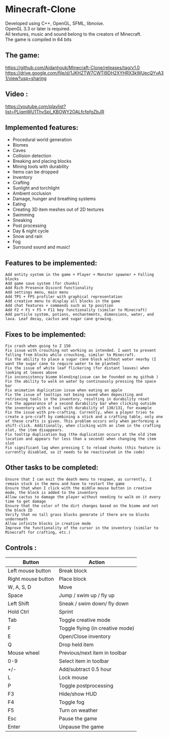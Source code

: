 # Minecraft-Clone

Developed using C++, OpenGL, SFML, libnoise.<br/>
OpenGL 3.3 or later is required.<br/>
All textures, music and sound belong to the creators of Minecraft.<br/>
The game is compiled in 64 bits<br/>

## The game:

https://github.com/Aidanhouk/Minecraft-Clone/releases/tag/v1.0
https://drive.google.com/file/d/1JKHZTW7CWTI9DH2XYHRX3kWUecQYvA31/view?usp=sharing

## Video : 

https://youtube.com/playlist?list=PLlqmWU1ThvSpI_KBOWY2OALfcfpfgZbJR

## Implemented features:

- Procedural world generation
- Biomes
- Caves
- Collision detection
- Breaking and placing blocks
- Mining tools with durability
- Items can be dropped
- Inventory
- Crafting
- Sunlight and torchlight
- Ambient occlusion
- Damage, hunger and breathing systems
- Eating
- Creating 3D item meshes out of 2D textures
- Swimming
- Sneaking
- Post processing
- Day & night cycle
- Snow and rain
- Fog
- Surround sound and music!

## Features to be implemented:

    Add entity system in the game + Player + Monster spawner + Falling blocks
    Add game save system (for chunks)
    Add Rich Presence Discord functionality
    Add settings menu, main menu
    Add TPS + FPS profiler with graphical representation
    Add creative menu to display all blocks in the game
    Add chat features + commands such as tp position
    Add F2 + F1 + F5 + F11 key functionality (similar to Minecraft)
    Add particle system, potions, enchantments, dimensions, water, and lava. Leaf decay, cactus and sugar cane growing.

## Fixes to be implemented:

    Fix crash when going to Z 150
    Fix issue with crouching not working as intended. I want to prevent falling from blocks while crouching, similar to Minecraft.
    Fix the ability to place a sugar cane block without water nearby (I want the sugar cane to require water to be planted)
    Fix the issue of white leaf flickering (for distant leaves) when looking at leaves above
    Fix inconsistency biome blending(issue can be founded on my github )
    Fix the ability to walk on water by continuously pressing the space bar
    Fix animation duplication issue when eating an apple
    Fix the issue of tooltips not being saved when depositing and retrieving tools in the inventory, resulting in durability reset
    Fix the appearance of a second durability bar when clicking outside the inventory with a tool with durability of 130/131, for example
    Fix the issue with pre-crafting. Currently, when a player tries to create a pre-craft by combining a stick and a crafting table, only one of these crafts is given. This problem occurs only when performing a shift-click. Additionally, when clicking with an item in the crafting slot, the item disappears.
    Fix tooltip duplication bug (the duplication occurs at the old item location and appears for less than a second) when changing the item slot
    Fix significant lag when pressing C to reload chunks (this feature is currently disabled, so it needs to be reactivated in the code)

## Other tasks to be completed:

    Ensure that I can exit the death menu to respawn, as currently, I remain stuck in the menu and have to restart the game
    Ensure that when I click with the middle mouse button in creative mode, the block is added to the inventory
    Allow cactus to damage the player without needing to walk on it every time to get damage
    Ensure that the color of the dirt changes based on the biome and not the block ID
    Verify that no tall grass blocks generate if there are no blocks underneath
    Allow infinite blocks in creative mode
    Improve the functionality of the cursor in the inventory (similar to Minecraft for crafting, etc.)

## Controls : 

| Button                        | Action                                                         |
|-------------------------------|----------------------------------------------------------------|
| Left mouse button             | Break block                                                    |
| Right mouse button            | Place block                                                    |
| W, A, S, D                    | Move                                                           |
| Space                         | Jump  / swim up  / fly up                                      |
| Left Shift                    | Sneak / swim down/ fly down                                    |
| Hold Ctrl                     | Sprint                                                         |
| Tab                           | Toggle creative mode                                           |
| F                             | Toggle flying (in creative mode)                               |
| E                             | Open/Close inventory                                           |
| Q                             | Drop held item                                                 |
| Mouse wheel                   | Previous/next item in toolbar                                  |
| 0-9                           | Select item in toolbar                                         |
| +/-          			        | Add/subtract 0.5 hour                                          |
| L                             | Lock mouse                                                     |
| P                             | Toggle postprocessing                                          |
| F3                            | Hide/show HUD                                                  |
| F4                            | Toggle fog                                                     |
| F5                            | Turn on weather                                                |
| Esc                           | Pause the game                                                 |
| Enter                         | Unpause the game                                               |
